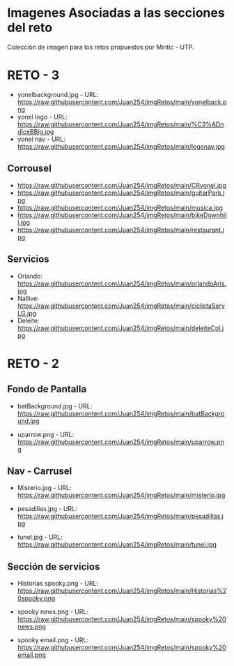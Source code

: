 Imagenes Asociadas a las secciones del reto 
===========================================

Colección de imagen para los retos propuestos por Mintic - UTP.

RETO - 3
========

- yonelbackground.jpg - URL: https://raw.githubusercontent.com/Juan254/imgRetos/main/yonelback.png
- yonel logo - URL: https://raw.githubusercontent.com/Juan254/imgRetos/main/%C3%ADndiceBBig.jpg
- yonel nav - URL: https://raw.githubusercontent.com/Juan254/imgRetos/main/logonav.jpg

Corrousel
---------
- https://raw.githubusercontent.com/Juan254/imgRetos/main/CRyonel.jpg
- https://raw.githubusercontent.com/Juan254/imgRetos/main/guitarPark.jpg
- https://raw.githubusercontent.com/Juan254/imgRetos/main/musica.jpg
- https://raw.githubusercontent.com/Juan254/imgRetos/main/bikeDownhill.jpg
- https://raw.githubusercontent.com/Juan254/imgRetos/main/restaurant.jpg

Servicios
---------
- Orlando: https://raw.githubusercontent.com/Juan254/imgRetos/main/orlandoAris.jpg
- Nallive: https://raw.githubusercontent.com/Juan254/imgRetos/main/ciclistaServLG.jpg
- Deleite: https://raw.githubusercontent.com/Juan254/imgRetos/main/deleiteCol.jpg

RETO - 2
========

Fondo de Pantalla
-----------------

- batBackground.jpg - URL: https://raw.githubusercontent.com/Juan254/imgRetos/main/batBackground.jpg

- uparrow.png - URL: https://raw.githubusercontent.com/Juan254/imgRetos/main/uparrow.png

Nav - Carrusel 
--------------
-  Misterio.jpg - URL:  https://raw.githubusercontent.com/Juan254/imgRetos/main/misterio.jpg
  
-  pesadillas.jpg - URL: https://raw.githubusercontent.com/Juan254/imgRetos/main/pesadillas.jpg
 
-  tunel.jpg - URL: https://raw.githubusercontent.com/Juan254/imgRetos/main/tunel.jpg
 
Sección de servicios 
--------------------

-  Historias spooky.png - URL: https://raw.githubusercontent.com/Juan254/imgRetos/main/Historias%20spooky.png

-  spooky news.png - URL: https://raw.githubusercontent.com/Juan254/imgRetos/main/spooky%20news.png

-  spooky email.png - URL: https://raw.githubusercontent.com/Juan254/imgRetos/main/spooky%20email.png
